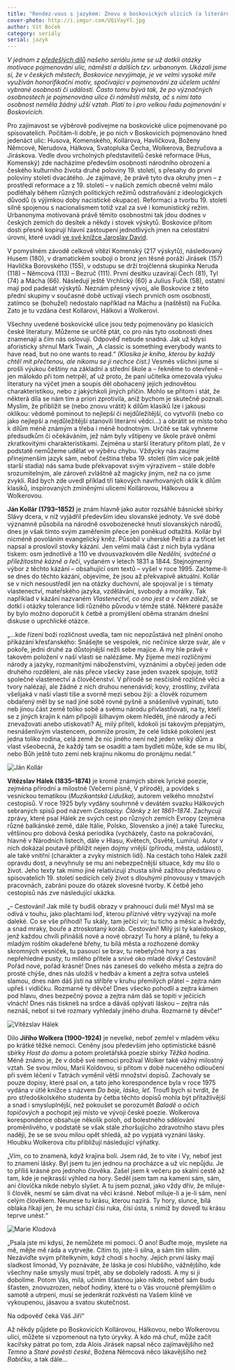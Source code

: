 ```yaml
---
title: "Rendez-vous s jazykem: Znovu o boskovických ulicích (a literárních klasicích)"
cover-photo: http://i.imgur.com/UQiVayYl.jpg
author: Vít Boček
category: seriály
serial: jazyk
---
```


*V jednom z [předešlých dílů](http://ohlasy.info/clanky/2015/11/nazvy-ulic.html) našeho seriálu jsme se už dotkli otázky motivace pojmenování ulic, náměstí a dalších tzv. urbanonym. Ukázali jsme si, že v českých městech, Boskovice nevyjímaje, je ve velmi vysoké míře využíván honorifikační motiv, spočívající v pojmenování za účelem uctění vybrané osobnosti či události. Často tomu bývá tak, že po význačných osobnostech je pojmenována ulice či náměstí města, ač s nimi tato osobnost neměla žádný užší vztah. Platí to i pro velkou řadu pojmenování v Boskovicích.*

Pro zajímavost se výběrově podívejme na boskovické ulice pojmenované po spisovatelích. Počítám-li dobře, je po nich v Boskovicích pojmenováno hned jedenáct ulic: Husova, Komenského, Kollárova, Havlíčkova, Boženy Němcové, Nerudova, Hálkova, Svatopluka Čecha, Wolkerova, Bezručova a Jiráskova. Vedle dvou vrcholných představitelů české reformace (Hus, Komenský) zde nacházíme především osobnosti národního obrození a českého kulturního života druhé poloviny 19. století, s přesahy do první poloviny století dvacátého. Je zajímavé, že právě tyto dva okruhy jmen – z prostředí reformace a z 19. století – v našich zemích obecně velmi málo podléhaly během různých politických režimů odstraňování z ideologických důvodů (s výjimkou doby nacistické okupace). Reformaci a tvorbu 19. století silně spojenou s nacionalismem totiž vzal za své i komunistický režim. Urbanonyma motivovaná právě těmito osobnostmi tak jdou dodnes v českých zemích do desítek a někdy i stovek výskytů. Boskovice přitom dosti přesně kopírují hlavní zastoupení jednotlivých jmen na celostátní úrovni, které uvádí [ve své knížce Jaroslav David](http://www.academia.cz/smrdov-brezneves-a-rychlonozkova-ulice.html). 

V pomyslném závodě celkově vítězí Komenský (217 výskytů), následovaný Husem (180), v dramatickém souboji o bronz jen těsně poráží Jirásek (157) Havlíčka Borovského (155), v odstupu se drží trojčlenná skupinka Neruda (118) – Němcová (113) – Bezruč (111). První desítku uzavírají Čech (81), Tyl (74) a Mácha (66). Následují ještě Vrchlický (60) a Julius Fučík (58), ostatní mají pod padesát výskytů. Neznám přesný vývoj, ale Boskovice z této přední skupiny v současné době uctívají všech prvních osm osobností, zatímco se (bohužel) nedostalo například na Máchu a (naštěstí) na Fučíka. Zato je tu vzdána čest Kollárovi, Hálkovi a Wolkerovi.

Všechny uvedené boskovické ulice jsou tedy pojmenovány po klasicích české literatury. Můžeme se určitě ptát, co pro nás tyto osobnosti dnes znamenají a čím nás oslovují. Odpověď nebude snadná. Jak už kdysi aforisticky shrnul Mark Twain, „A classic is something everybody wants to have read, but no one wants to read.“ *(Klasika je kniha, kterou by každý chtěl mít přečtenou, ale nikomu se ji nechce číst.)* Vesměs všichni jsme si prošli výukou češtiny na základní a střední škole a – řekněme to otevřeně – jen málokdo při tom netrpěl, ať už proto, že paní učitelka omezovala výuku literatury na výčet jmen a soupis děl obohacený jejich jednovětou charakteristikou, nebo z jakýchkoli jiných příčin. Mohlo se přitom i stát, že některá díla se nám tím a priori zprotivila, aniž bychom je skutečně poznali. Myslím, že přiblížit se (nebo znovu vrátit) k dílům klasiků lze i jakousi oklikou: vědomě pominout to nejlepší či nejdůležitější, co vytvořili (nebo co jako nejlepší a nejdůležitější stanovili literární vědci…) a obrátit se místo toho k dílům méně známým a třeba i méně hodnotným. Určitě se tak vyhneme předsudkům či očekáváním, jež nám byly vštípeny ve škole právě oněmi zkratkovitými charakteristikami. Zejména u starší literatury přitom platí, že v podstatě nemůžeme udělat ve výběru chybu. Vždycky nás zaujme přinejmenším jazyk sám, neboť čeština třeba 19. století (tím více pak ještě starší stadia) nás sama bude překvapovat svým výrazivem – stále dobře srozumitelným, ale zároveň zvláštně až magicky jiným, než na co jsme zvyklí. Rád bych zde uvedl příklad tří takových navrhovaných oklik k dílům klasiků, inspirovaných zmíněnými ulicemi Kollárovou, Hálkovou a Wolkerovou.

**Ján Kollár (1793–1852)** je znám hlavně jako autor rozsáhlé básnické sbírky Slávy dcera, v níž vyjádřil především ideu slovanské jednoty. Ve své době významně působila na národně osvobozenecké hnutí slovanských národů, dnes je však tímto svým zaměřením přece jen poněkud odtažitá. Kollár byl nicméně povoláním evangelický kněz. Působil v uherské Pešti a za třicet let napsal a proslovil stovky kázání. Jen velmi malá část z nich byla vydána tiskem: osm jednotlivě a 110 ve dvousvazkovém díle *Nedělní, svátečné a příležitostné kázně a řeči*, vydaném v letech 1831 a 1844. Stejnojmenný výbor z těchto kázání – obsahující osm textů – vyšel v roce 1995. Začteme-li se dnes do těchto kázání, objevíme, že jsou až překvapivě aktuální. Kollár se v nich nesoustředil jen na otázky duchovní, ale spojoval je i s tématy vlastenectví, mateřského jazyka, vzdělávání, svobody a morálky. Tak například v kázání nazvaném *Vlastenectví, co ono jest a v čem záleží*, se dotkl i otázky tolerance lidí různého původu v témže státě. Některé pasáže by bylo možno doporučit k četbě a promýšlení oběma stranám dnešní diskuse o uprchlické otázce.

„…kde řízení boží rozličnost uvedla, tam nic nepozůstává než plnění onoho přikázání křesťanského: Snášejte se vespolek, nic nečiníce skrze svár, ale v pokoře, jedni druhé za důstojnější nežli sebe majíce. A my hle právě v takovém položení v naší vlasti se nalézáme. My žijeme mezi rozličnými národy a jazyky, rozmanitými náboženstvími, vyznáními a obyčeji jeden ode druhého rozděleni, ale nás přece všecky zase jeden svazek spojuje, totiž společné vlastenectví a člověčenství. V přírodě se nesčíslně rozličné věci a tvory nalézají, ale žádné z nich druhou nenenávidí; kovy, zrostliny, zvířata všelijaká v naší vlasti tíše a svorně mezi sebou žijí: a člověk rozumem obdařený měl by se nad jiné sobě rovné pyšně a snášenlivě vypínati, tuto neb jinou část země toliko sobě a svému národu přivlastňovati, na ty, kteří se z jiných krajin k nám připojili šilhavým okem hleděti, jiné národy a řeči znevažovati anebo utiskovati? Aj, milý příteli, kdokoli jsi takovým přepjatým, nesnášenlivým vlastencem, pomniže prosím, že celé lidské pokolení jest jedna toliko rodina, celá země že nic jiného není než jeden veliký dům a vlast všeobecná, že každý tam se osaditi a tam bydleti může, kde se mu líbí, nebo Bůh ještě tuto zemi neb krajinu nikomu do pronájmu nedal.“

<img src="http://i.imgur.com/IDqFuPT.jpg" alt="Ján Kollár" class="img-responsive">

**Vítězslav Hálek (1835–1874)** je kromě známých sbírek lyrické poezie, zejména přírodní a milostné (Večerní písně, V přírodě), a povídek s vesnickou tematikou (*Muzikantská Liduška*), autorem velkého množství cestopisů. V roce 1925 byly vydány souhrnně v devátém svazku Hálkových sebraných spisů pod názvem *Cestopisy. Články z let 1861–1874*. Zachycují zprávy, které psal Hálek ze svých cest po různých zemích Evropy (zejména různé balkánské země, dále Itálie, Polsko, Slovensko a jiné) a také Turecku, většinou pro dobová česká periodika (vycházely, často na pokračování, hlavně v Národních listech, dále v Hlasu, Květech, Osvětě, Lumíru). Autor v nich dokázal poutavě přiblížit nejen dojmy vnější (přírodu, města, události), ale také vnitřní (charakter a zvyky místních lidí). Na cestách toho Hálek zažil opravdu dost, a nevyhnuly se mu ani nebezpečnější situace, kdy mu šlo o život. Jeho texty tak mimo jiné relativizují zhusta silně zažitou představu o spisovatelích 19. století sedících celý život s dlouhými plnovousy v tmavých pracovnách, zabráni pouze do otázek slovesné tvorby. K četbě jeho cestopisů nás zve následující ukázka.

„– Cestování! Jak milé ty budíš obrazy v prahnoucí duši mé! Mysl má se odívá v touhu, jako plachtami loď, kterou příznivé větry vyzývají na moře daleké. Co se vše přihodí! Tu skály, tam ječící vír; tu ticho a měsíc a hvězdy, a snad mraky, bouře a ztroskotaný koráb. Cestování! Milý jsi ty kaleidoskop, jenž každou chvíli přinášíš nové a nové obrazy! Tu hory a pláně, tu řeky a mladým roštím okadeřené břehy, tu bílá města a rozhozené domky skromných vesniček, tu pasoucí se brav, tu nebetyčné hory a zas nepřehledné pusty, tu milého přítele a snivé oko mladé dívky! Cestování! Pořád nové, pořád krásné! Dnes nás zaneseš do velkého města a zejtra do prosté chýše, dnes nás uložíš v hedbáv a kment a zejtra sotva usteleš slamou, dnes nám dáš jísti na stříbře v kruhu přemilých přátel – zejtra nám upřeš i vidličku. Rozmarné ty děvče! Dnes všecko pohodlí a zejtra kámen pod hlavu, dnes bezpečný povoz a zejtra nám dáš se topiti v ječících vlnách! Dnes nás tiskneš na srdce a dáváš oplývati láskou – zejtra nás neznáš, neboť si tvé rozmary vyhledaly jiného druha. Rozmarné ty děvče!“

<img src="http://i.imgur.com/kGt0Jl8.jpg" alt="Vítězslav Hálek" class="img-responsive">

Dílo **Jiřího Wolkera (1900–1924)** je nevelké, neboť zemřel v mladém věku po krátké těžké nemoci. Ceněny jsou především jeho optimistické básně sbírky *Host do domu* a potom proletářská poezie sbírky *Těžká hodina*. Méně známo je, že v době své nemoci prožíval Wolker také vážný milostný vztah. Se svou milou, Marií Koldovou, si přitom v době nuceného odloučení při svém léčení v Tatrách vyměnil větší množství dopisů. Zachovaly se pouze dopisy, které psal on, a tato jeho korespondence byla v roce 1975 vydána v útlé knížce s názvem *Do boje, lásko, leť*. Troufl bych si tvrdit, že pro středoškolského studenta by četba těchto dopisů mohla být přitažlivější a snad i smysluplnější, než pokoušet se porozumět *Baladě o očích topičových* a pochopit její místo ve vývoji české poezie. Wolkerova korespondence obsahuje několik poloh, od bolestného sdělování proměnlivého, v podstatě se však stále zhoršujícího zdravotního stavu přes naději, že se se svou milou opět shledá, až po vypjatá vyznání lásky. Hloubku Wolkerova citu přibližují následující výňatky.

„Vím, co to znamená, když krajina bolí. Jsem rád, že to víte i Vy, neboť jest to znamení lásky. Byl jsem tu jen jednou na procházce a už víc nepůjdu. Je to příliš krásné pro jednoho člověka. Zašel jsem k večeru po skalní cestě až tam, kde je nejkrasší výhled na hory. Seděl jsem tam na kameni sám, sám, ani človíčka nikde nebylo slyšet. A tu jsem poznal, jako vždy dřív, že miluje-li člověk, nesmí se sám dívat na věci krásné. Neboť miluje-li a je-li sám, není celým člověkem. Neunese tu krásu, kterou nazírá. Ty hory, slunce, bílá oblaka říkají jen, že mu schází čísi ruka, čísi ústa, s nimiž by dovedl tu krásu teprve unést.“

<img src="http://i.imgur.com/UQiVayY.jpg" alt="Marie Klodová" class="img-responsive">

„Psala jste mi kdysi, že nemůžete mi pomoci. Ó ano! Buďte moje, myslete na mě, mějte mě ráda a vytrvejte. Cítím to, jste-li silna, a sám tím sílím. Nezáviďte svým přítelkyním, když chodí s hochy. Jejich první lásky mají sladkost limonád, Vy poznáváte, že láska je cosi hlubšího, vážnějšího, kde všechny naše smysly musí trpět, aby se dobolely radosti. A my si ji dobolíme. Potom Vás, milá, učiním šťastnou jako nikdo, neboť sám budu šťasten, znovuzrozen, neboť hodiny, které tu o Vás vroucně přemýšlím o samotě a utrpení, musí se jedenkrát rozkvésti na Vašem klíně ve vykoupenou, jásavou a svatou skutečnost.

Na odpověď čeká Váš Jiří“

Až někdy půjdete po Boskovicích Kollárovou, Hálkovou, nebo Wolkerovou ulicí, můžete si vzpomenout na tyto úryvky. A kdo má chuť, může začít kacířsky pátrat po tom, zda Alois Jirásek napsal něco zajímavějšího než *Temno* a *Staré pověsti české*, Božena Němcová něco lákavějšího než *Babičku*, a tak dále…
